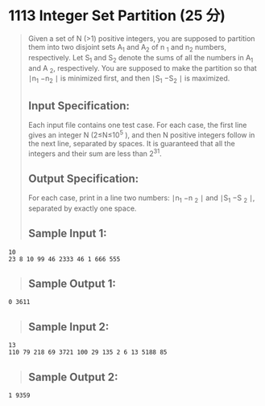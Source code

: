 # 1113 Integer Set Partition (25 分)  
> Given a set of N (>1) positive integers, you are supposed to partition them into two disjoint sets A<sub>1</sub> and A<sub>2</sub> of n <sub>1</sub> and n<sub>2</sub>  numbers, respectively. Let S<sub>1</sub> and S<sub>2</sub> denote the sums of all the numbers in A<sub>1</sub> and A <sub>2</sub>, respectively. You are supposed to make the partition so that ∣n<sub>1</sub> −n<sub>2</sub> ∣ is minimized first, and then ∣S<sub>1</sub> −S<sub>2</sub> ∣ is maximized.  
> ## Input Specification:  
> Each input file contains one test case. For each case, the first line gives an integer N (2≤N≤10<sup>5</sup> ), and then N positive integers follow in the next line, separated by spaces. It is guaranteed that all the integers and their sum are less than 2<sup>31</sup>.
> ## Output Specification:  
> For each case, print in a line two numbers: ∣n<sub>1</sub>  −n <sub>2</sub> ∣ and ∣S<sub>1</sub> −S <sub>2</sub> ∣, separated by exactly one space.  
> ## Sample Input 1:
```
10
23 8 10 99 46 2333 46 1 666 555
```
> ## Sample Output 1:
```
0 3611
```
> ## Sample Input 2:
```
13
110 79 218 69 3721 100 29 135 2 6 13 5188 85
```
> ## Sample Output 2:
```
1 9359
```